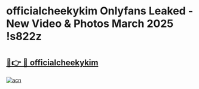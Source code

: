# officialcheekykim Onlyfans Leaked - New Video & Photos March 2025 !s822z

# <h2><a href="https://zhcd38.iuczelnia.edu.pl?title=officialcheekykim&ref=s822z">🔗👉 🔴 officialcheekykim</a></h2>

[![acn](https://github.com/user-attachments/assets/0f9c940e-d8b0-45ae-aac7-cd30a18b3e1c)](https://zhcd38.iuczelnia.edu.pl?title=officialcheekykim&ref=s822z)

